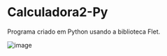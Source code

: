 # Calculadora2-Py

Programa criado em Python usando a biblioteca Flet.

![image](https://github.com/Geslon/Calculadora2-Py/assets/88560350/4a15d553-f200-4adb-9e62-5ba84844a7f7)

